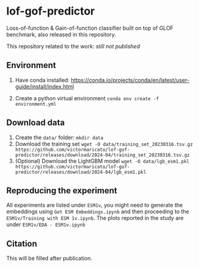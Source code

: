 # lof-gof-predictor
Loss-of-function &amp; Gain-of-function classifier built on top of GLOF benchmark, also released in this repository.

This repository related to the work: _still not published_


## Environment

1. Have conda installed: https://conda.io/projects/conda/en/latest/user-guide/install/index.html

2. Create a python virtual environment `conda env create -f environment.yml`

## Download data

1. Create the `data/` folder: `mkdir data`
2. Download the training set `wget -O data/training_set_20230316.tsv.gz https://github.com/victormaricato/lof-gof-predictor/releases/download/2024-04/training_set_20230316.tsv.gz`
3. (Optional) Download the LightGBM model `wget -O data/lgb_esm1.pkl https://github.com/victormaricato/lof-gof-predictor/releases/download/2024-04/lgb_esm1.pkl`

## Reproducing the experiment

All experiments are listed under `ESM1v`, you might need to generate the embeddings using `Get ESM Embeddings.ipynb` and then proceeding to the `ESM1v/Training with ESM 1v.ipynb`. The plots reported in the study are under `ESM1v/EDA - ESM1v.ipynb`

## Citation

This will be filled after publication.
